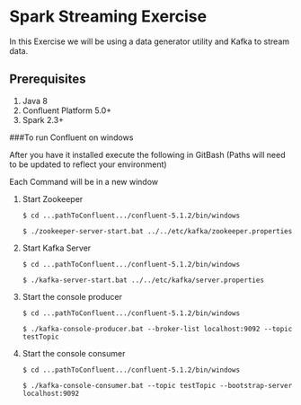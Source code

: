 # Spark Streaming Exercise
In this Exercise we will be using a data generator utility and Kafka to stream data.

## Prerequisites
1. Java 8
1. Confluent Platform 5.0+
1. Spark 2.3+

###To run Confluent on windows

After you have it installed execute the following in GitBash (Paths will need to be updated to reflect your environment)

Each Command will be in a new window

1. Start Zookeeper

    `$ cd ...pathToConfluent.../confluent-5.1.2/bin/windows`
  
    `$ ./zookeeper-server-start.bat ../../etc/kafka/zookeeper.properties`

1. Start Kafka Server

    `$ cd ...pathToConfluent.../confluent-5.1.2/bin/windows`

    `$ ./kafka-server-start.bat ../../etc/kafka/server.properties`

1. Start the console producer

    `$ cd ...pathToConfluent.../confluent-5.1.2/bin/windows`

    `$ ./kafka-console-producer.bat --broker-list localhost:9092 --topic testTopic`

1. Start the console consumer

    `$ cd ...pathToConfluent.../confluent-5.1.2/bin/windows`

    `$ ./kafka-console-consumer.bat --topic testTopic --bootstrap-server localhost:9092`